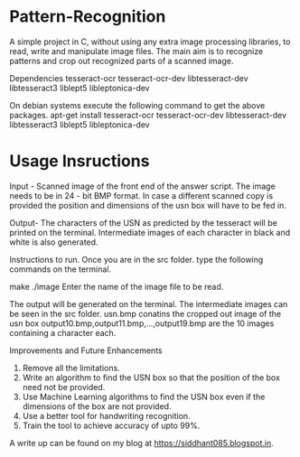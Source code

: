 # Pattern-Recognition
A simple project in C, without using any extra image processing libraries, to read, write and manipulate image files. The main aim is to recognize patterns and crop out recognized parts of a scanned image.


Dependencies
tesseract-ocr
tesseract-ocr-dev
libtesseract-dev
libtesseract3
liblept5
libleptonica-dev

On debian systems execute the following command to get the above packages.
apt-get install tesseract-ocr tesseract-ocr-dev libtesseract-dev libtesseract3 liblept5 libleptonica-dev

# Usage Insructions
Input - Scanned image of the front end of the answer script.
		The image needs to be in 24 - bit BMP format.
		In case a different scanned copy is provided the position and dimensions of the usn box will have to be fed in.

Output- The characters of the USN as predicted by the tesseract will be printed on the terminal.
		Intermediate images of each character in black and white is also generated.

Instructions to run.
Once you are in the src folder.
type the following commands on the terminal.

make
./image
Enter the name of the image file to be read.

The output will be generated on the terminal. The intermediate images can be seen in the src folder.
usn.bmp conatins the cropped out image of the usn box
output10.bmp,output11.bmp,...,output19.bmp are the 10 images containing a character each.

Improvements and Future Enhancements
1. Remove all the limitations.
2. Write an algorithm to find the USN box so that the position of the box need not be provided.
3. Use Machine Learning algorithms to find the USN box even if the dimensions of the box are  not provided. 
4. Use a better tool for handwriting recognition.
5. Train the tool to achieve accuracy of upto 99%.
 
A write up can be found on my blog at https://siddhant085.blogspot.in. 
